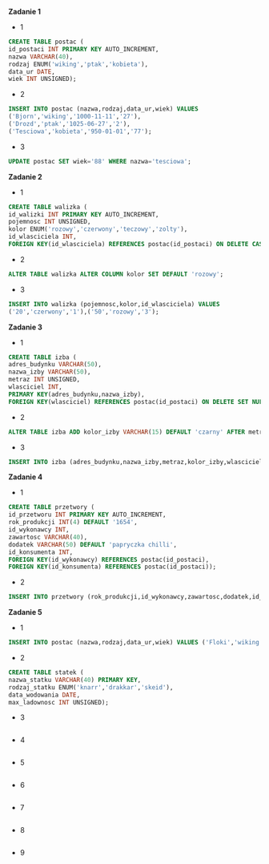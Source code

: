 **Zadanie 1**
* 1
```sql
CREATE TABLE postac (
id_postaci INT PRIMARY KEY AUTO_INCREMENT,
nazwa VARCHAR(40),
rodzaj ENUM('wiking','ptak','kobieta'),
data_ur DATE,
wiek INT UNSIGNED);
```
* 2
```sql
INSERT INTO postac (nazwa,rodzaj,data_ur,wiek) VALUES 
('Bjorn','wiking','1000-11-11','27'),
('Drozd','ptak','1025-06-27','2'),
('Tesciowa','kobieta','950-01-01','77');
```
* 3
```sql
UPDATE postac SET wiek='88' WHERE nazwa='tesciowa';
```
**Zadanie 2**
* 1
```sql
CREATE TABLE walizka (
id_walizki INT PRIMARY KEY AUTO_INCREMENT,
pojemnosc INT UNSIGNED,
kolor ENUM('rozowy','czerwony','teczowy','zolty'),
id_wlasciciela INT,
FOREIGN KEY(id_wlasciciela) REFERENCES postac(id_postaci) ON DELETE CASCADE);
```
* 2
```sql
ALTER TABLE walizka ALTER COLUMN kolor SET DEFAULT 'rozowy';
```
* 3
```sql
INSERT INTO walizka (pojemnosc,kolor,id_wlasciciela) VALUES 
('20','czerwony','1'),('50','rozowy','3');
```

**Zadanie 3**
* 1
```sql
CREATE TABLE izba (
adres_budynku VARCHAR(50),
nazwa_izby VARCHAR(50),
metraz INT UNSIGNED,
wlasciciel INT,
PRIMARY KEY(adres_budynku,nazwa_izby),
FOREIGN KEY(wlasciciel) REFERENCES postac(id_postaci) ON DELETE SET NULL);
```
* 2
```sql
ALTER TABLE izba ADD kolor_izby VARCHAR(15) DEFAULT 'czarny' AFTER metraz;
```
* 3
```sql
INSERT INTO izba (adres_budynku,nazwa_izby,metraz,kolor_izby,wlasciciel) VALUES ('Krzywa 5','Spizarnia','10','bialy',1);
```

**Zadanie 4**
* 1
```sql
CREATE TABLE przetwory (
id_przetworu INT PRIMARY KEY AUTO_INCREMENT,
rok_produkcji INT(4) DEFAULT '1654',
id_wykonawcy INT,
zawartosc VARCHAR(40),
dodatek VARCHAR(50) DEFAULT 'papryczka chilli',
id_konsumenta INT,
FOREIGN KEY(id_wykonawcy) REFERENCES postac(id_postaci),
FOREIGN KEY(id_konsumenta) REFERENCES postac(id_postaci));
```
* 2
```sql
INSERT INTO przetwory (rok_produkcji,id_wykonawcy,zawartosc,dodatek,id_konsumenta) VALUES (default,3,'bigos',default,1);
```

**Zadanie 5**
* 1
```sql
INSERT INTO postac (nazwa,rodzaj,data_ur,wiek) VALUES ('Floki','wiking','1001-01-01',26),('Ragnar','wiking','1002-02-02',25),('Harald','wiking','1003-03-03',24),('Torvi','wiking','1004-04-04',23),('Jorund','wiking','1005-05-05',22);
```
* 2
```sql
CREATE TABLE statek (
nazwa_statku VARCHAR(40) PRIMARY KEY,
rodzaj_statku ENUM('knarr','drakkar','skeid'),
data_wodowania DATE,
max_ladownosc INT UNSIGNED);
```
* 3
```sql

```
* 4
```sql

```
* 5
```sql

```
* 6
```sql

```
* 7
```sql

```
* 8
```sql

```
* 9
```sql

```
